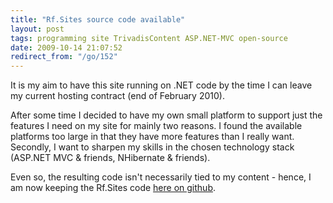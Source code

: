 ```yaml
---
title: "Rf.Sites source code available"
layout: post
tags: programming site TrivadisContent ASP.NET-MVC open-source
date: 2009-10-14 21:07:52
redirect_from: "/go/152"
---
```


It is my aim to have this site running on .NET code by the time I can leave my current hosting contract (end of February 2010).

After some time I decided to have my own small platform to support just the features I need on my site for mainly two reasons. I found the available platforms too large in that they have more features than I really want. Secondly, I want to sharpen my skills in the chosen technology stack (ASP.NET MVC & friends, NHibernate & friends).

Even so, the resulting code isn't necessarily tied to my content - hence, I am now keeping the Rf.Sites code [here on github](http://github.com/flq/Rf.Sites).